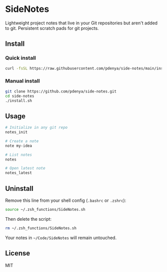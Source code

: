 # SideNotes

Lightweight project notes that live in your Git repositories but aren't added to git. Persistent scratch pads for git projects. 

## Install

### Quick install
```bash
curl -fsSL https://raw.githubusercontent.com/pdenya/side-notes/main/install.sh | bash
```

### Manual install
```bash
git clone https://github.com/pdenya/side-notes.git
cd side-notes
./install.sh
```

## Usage

```bash
# Initialize in any git repo
notes_init

# Create a note
note my-idea

# List notes
notes

# Open latest note
notes_latest
```

## Uninstall

Remove this line from your shell config (`.bashrc` or `.zshrc`):
```bash
source ~/.zsh_functions/SideNotes.sh
```

Then delete the script:
```bash
rm ~/.zsh_functions/SideNotes.sh
```

Your notes in `~/Code/SideNotes` will remain untouched.

## License

MIT
```

